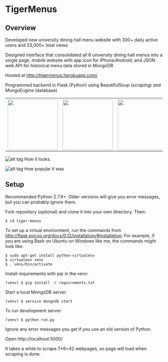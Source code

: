 
# TigerMenus
## Overview
Developed new university dining hall menu website with 300+ daily active users and 33,000+ total views

Designed interface that consolidated all 6 university dining hall menus into a single page, mobile website with app icon for iPhone/Android, and JSON web API for historical menu data stored in MongoDB

Hosted at http://tigermenus.herokuapp.com/

Programmed backend in Flask (Python) using BeautifulSoup (scraping) and MongoEngine (database)


<table>
  <tr>
    <th><img src="https://raw.githubusercontent.com/axu2/tiger_menus/master/app/static/iphoneicon.png"  style="width: 160px;"/></th>
    <th><img src="https://raw.githubusercontent.com/axu2/tiger_menus/master/app/static/iphone.png"  style="width: 160px;"/></th>
    <th><img src="https://raw.githubusercontent.com/axu2/tiger_menus/master/app/static/androidicon.png" style="width: 160px;"/></th>
    <th><img src="https://raw.githubusercontent.com/axu2/tiger_menus/master/app/static/android.png"  style="width: 160px;"/></th>
  </tr>
</table>

![alt tag](https://raw.githubusercontent.com/axu2/tiger_menus/master/app/static/screenshot.png)
How it looks.

![alt tag](https://raw.githubusercontent.com/axu2/tiger_menus/master/app/static/analytics.png)
How popular it was

## Setup
Recommended Python 2.7.9+. Older versions will give you error messages, but you can probably ignore them.

Fork repository (optional) and clone it into your own directory. Then:
```
$ cd tiger-menus
```
To set up a virtual environment, run the commands from http://flask.pocoo.org/docs/0.12/installation/#installation:
For example, if you are using Bash on Ubuntu on Windows like me, the commands might look like:
```
$ sudo apt-get install python-virtualenv
$ virtualenv venv
$ . venv/bin/activate
```
Install requirements with pip in the venv:
```
(venv) $ pip install -r requirements.txt
```

Start a local MongoDB server.
```
(venv) $ service mongodb start
```
To run development server:
```
(venv) $ python run.py
```

Ignore any error messages you get if you use an old version of Python.

Open http://localhost:5000/

It takes a while to scrape 7*6=42 webpages, so page will load when scraping is done.
